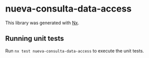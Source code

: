 # nueva-consulta-data-access

This library was generated with [Nx](https://nx.dev).

## Running unit tests

Run `nx test nueva-consulta-data-access` to execute the unit tests.
